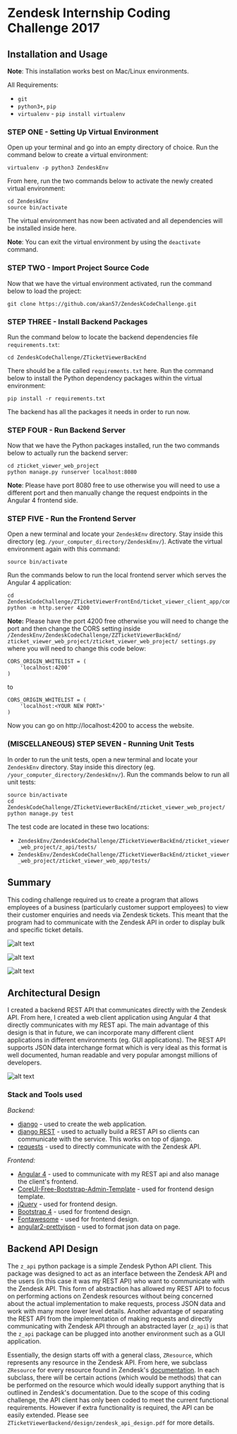 # Zendesk Internship Coding Challenge 2017

## Installation and Usage
**Note**: This installation works best on Mac/Linux environments.

All Requirements:

- `git`
- `python3+`, `pip`
- `virtualenv` - `pip install virtualenv`

### STEP ONE - Setting Up Virtual Environment

Open up your terminal and go into an empty directory of choice. Run the command below to create a virtual environment:
```
virtualenv -p python3 ZendeskEnv
```

From here, run the two commands below to activate the newly created virtual environment:
```
cd ZendeskEnv
source bin/activate
```

The virtual environment has now been activated and all dependencies will be installed inside here.

**Note**: You can exit the virtual environment by using the `deactivate` command.

### STEP TWO - Import Project Source Code

Now that we have the virtual environment activated, run the command below to load the project:
```
git clone https://github.com/akan57/ZendeskCodeChallenge.git
```

### STEP THREE - Install Backend Packages
Run the command below to locate the backend dependencies file `requirements.txt`:
```
cd ZendeskCodeChallenge/ZTicketViewerBackEnd
```

There should be a file called `requirements.txt` here. Run the command below to install the Python dependency packages within the virtual environment:
```
pip install -r requirements.txt
```

The backend has all the packages it needs in order to run now.

### STEP FOUR - Run Backend Server

Now that we have the Python packages installed, run the two commands below to actually run the backend server:
```
cd zticket_viewer_web_project
python manage.py runserver localhost:8080
```
**Note**: Please have port 8080 free to use otherwise you will need to use a different port and then manually change the request endpoints in the Angular 4 frontend side.

### STEP FIVE - Run the Frontend Server

Open a new terminal and locate your `ZendeskEnv` directory. Stay inside this directory (eg. `/your_computer_directory/ZendeskEnv/`). Activate the virtual environment again with this command:
```
source bin/activate
```

Run the commands below to run the local frontend server which serves the Angular 4 application:
```
cd ZendeskCodeChallenge/ZTicketViewerFrontEnd/ticket_viewer_client_app/compiled_client_app/
python -m http.server 4200
```
**Note:** Please have the port 4200 free otherwise you will need to change the port and then change the CORS setting inside `/ZendeskEnv/ZendeskCodeChallenge/ZZTicketViewerBackEnd/
zticket_viewer_web_project/zticket_viewer_web_project/
settings.py` where you will need to change this code below:
```
CORS_ORIGIN_WHITELIST = (
    'localhost:4200'
)
```
to
```
CORS_ORIGIN_WHITELIST = (
    'localhost:<YOUR NEW PORT>'
)
```

Now you can go on http://localhost:4200 to access the website.

### (MISCELLANEOUS) STEP SEVEN - Running Unit Tests

In order to run the unit tests, open a new terminal and locate your `ZendeskEnv` directory. Stay inside this directory (eg. `/your_computer_directory/ZendeskEnv/`). Run the commands below to run all unit tests:
```
source bin/activate
cd ZendeskCodeChallenge/ZTicketViewerBackEnd/zticket_viewer_web_project/
python manage.py test
```

The test code are located in these two locations:
- `ZendeskEnv/ZendeskCodeChallenge/ZTicketViewerBackEnd/zticket_viewer_web_project/z_api/tests/`
- `ZendeskEnv/ZendeskCodeChallenge/ZTicketViewerBackEnd/zticket_viewer_web_project/zticket_viewer_web_app/tests/`


## Summary
This coding challenge required us to create a program that allows employees of a business (particularly customer support employees) to view their customer enquiries and needs via Zendesk tickets. This meant that the program had to communicate with the Zendesk API in order to display
bulk and specific ticket details.

![alt text](images/home.png)  

![alt text](images/comment_section.png)

![alt text](images/ticket_detail.png)

## Architectural Design
I created a backend REST API that communicates directly with the Zendesk API. From here, I created a web client application using Angular 4 that directly communicates with my REST api. The main advantage of this design is that in future, we can incorporate many different client applications in different environments (eg. GUI applications). The REST API supports JSON data interchange format which is very ideal as this format is well documented, human readable and very popular amongst millions of developers.

![alt text](ZTicketViewerBackEnd/design/architectural_design.png)

### Stack and Tools used
*Backend:*
- [django](https://www.djangoproject.com/) - used to create the web application.
- [django REST](http://www.django-rest-framework.org/) - used to actually build a REST API so clients can communicate with the service. This works on top of django.
- [requests](http://docs.python-requests.org/en/master/) - used to directly communicate with the Zendesk API.

*Frontend:*
- [Angular 4](https://angular.io/) - used to communicate with my REST api and also manage the client's frontend.
- [CoreUI-Free-Bootstrap-Admin-Template](https://github.com/mrholek/CoreUI-Free-Bootstrap-Admin-Template) - used for frontend design template.
- [jQuery](https://jquery.com/) - used for frontend design.
- [Bootstrap 4](https://v4-alpha.getbootstrap.com/) - used for frontend design.
- [Fontawesome](http://fontawesome.io/) - used for frontend design.
- [angular2-prettyjson](https://www.npmjs.com/package/angular2-prettyjson) - used to format json data on page.

## Backend API Design
The `z_api` python package is a simple Zendesk Python API client. This package was designed to
act as an interface between the Zendesk API and the users (in this case it was my REST API) who want to communicate with the Zendesk API. This form of abstraction has allowed my REST API to focus on performing actions on Zendesk resources without being concerned about the actual implementation to make requests, process JSON data and work with many more lower level details. Another advantage of separating the REST
API from the implementation of making requests and directly communicating with Zendesk API through an abstracted layer (`z_api`) is that the `z_api` package can be plugged into another environment such as a GUI application.

Essentially, the design starts off with a general class, `ZResource`, which represents any resource in the Zendesk API. From here, we subclass `ZResource` for every resource found in Zendesk's [documentation](https://developer.zendesk.com/rest_api/docs/core/introduction). In each subclass, there will be
certain actions (which would be methods) that can be performed on the resource which would ideally support anything that is outlined in Zendesk's documentation. Due to the scope of this coding challenge, the API client has only been coded to meet the current functional requirements. However if extra functionality is required, the API can be easily extended. Please see `ZTicketViewerBackend/design/zendesk_api_design.pdf` for more details.
